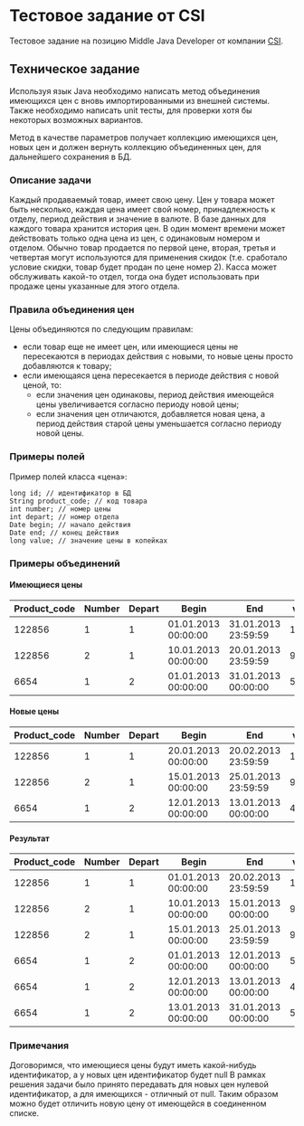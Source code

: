 # Тестовое задание от CSI

Тестовое задание на позицию Middle Java Developer от компании [CSI](https://crystals.ru/).

## Техническое задание

Используя язык Java необходимо написать метод объединения имеющихся цен с вновь импортированными из внешней системы.
Также необходимо написать unit тесты, для проверки хотя бы некоторых возможных вариантов.

Метод в качестве параметров получает коллекцию имеющихся цен, новых цен и должен вернуть коллекцию объединенных цен,
для дальнейшего сохранения в БД.

### Описание задачи

Каждый продаваемый товар, имеет свою цену. Цен у товара может быть несколько, каждая цена имеет свой номер,
принадлежность к отделу, период действия и значение в валюте. В базе данных для каждого товара хранится история цен.
В один момент времени может действовать только одна цена из цен, с одинаковым номером и отделом. Обычно товар продается
по первой цене, вторая, третья и четвертая могут используются для применения скидок (т.е. сработало условие скидки,
товар будет продан по цене номер 2). Касса может обслуживать какой-то отдел, тогда она будет использовать при продаже
цены указанные для этого отдела.

### Правила объединения цен

Цены объединяются по следующим правилам:
- если товар еще не имеет цен, или имеющиеся цены не пересекаются в периодах действия с новыми, то новые цены просто
добавляются к товару;
- если имеющаяся цена пересекается в периоде действия с новой ценой, то:
  - если значения цен одинаковы, период действия имеющейся цены увеличивается согласно периоду новой цены;
  - если значения цен отличаются, добавляется новая цена, а период действия старой цены уменьшается согласно периоду
  новой цены.

### Примеры полей

Пример полей класса «цена»:

   	long id; // идентификатор в БД
   	String product_code; // код товара
   	int number; // номер цены
   	int depart; // номер отдела
   	Date begin; // начало действия
   	Date end; // конец действия
   	long value; // значение цены в копейках

### Примеры объединений

#### Имеющиеся цены

| Product_code | Number | Depart | Begin             |  End              | value |
|--------------|--------|--------|-------------------|-------------------|-------|
|122856        |  1     |    1   |01.01.2013 00:00:00|31.01.2013 23:59:59| 11000 |
|122856        |  2     |    1   |10.01.2013 00:00:00|20.01.2013 23:59:59| 99000 |
| 6654         |  1     |    2   |01.01.2013 00:00:00|31.01.2013 00:00:00| 5000  |

#### Новые цены

| Product_code | Number | Depart | Begin             |  End              | value |
|--------------|--------|--------|-------------------|-------------------|-------|
|   122856     |   1    |   1    |20.01.2013 00:00:00|20.02.2013 23:59:59| 11000 |
|   122856     |   2    |   1    |15.01.2013 00:00:00|25.01.2013 23:59:59| 92000 |
|   6654       |   1    |   2    |12.01.2013 00:00:00|13.01.2013 00:00:00|  4000 |

#### Результат

| Product_code | Number | Depart | Begin             |  End              | value |
|--------------|--------|--------|-------------------|-------------------|-------|
|   122856     |   1    |   1    |01.01.2013 00:00:00|20.02.2013 23:59:59| 11000 |
|   122856     |   2    |   1    |10.01.2013 00:00:00|15.01.2013 00:00:00| 99000 |
|   122856     |   2    |   1    |15.01.2013 00:00:00|25.01.2013 23:59:59| 92000 |
|   6654       |   1    |   2    |01.01.2013 00:00:00|12.01.2013 00:00:00| 5000  |
|   6654       |   1    |   2    |12.01.2013 00:00:00|13.01.2013 00:00:00| 4000  |
|   6654       |   1    |   2    |13.01.2013 00:00:00|31.01.2013 00:00:00| 5000  |

### Примечания

Договоримся, что имеющиеся цены будут иметь какой-нибудь идентификатор,
а у новых цен идентификатор будет null
В рамках решения задачи было принято передавать для новых цен нулевой идентификатор, а для имеющихся - отличный от
null. Таким образом можно будет отличить новую цену от имеющейся в соединенном списке.